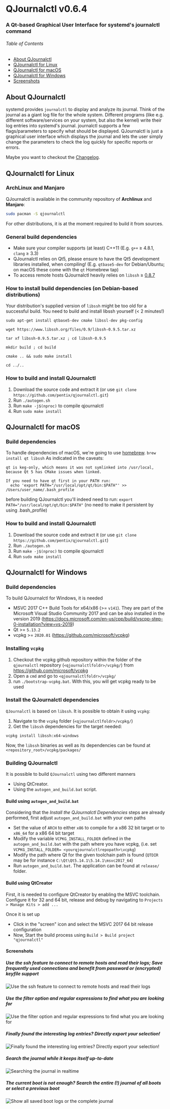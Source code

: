 # QJournalctl v0.6.4

### A Qt-based Graphical User Interface for systemd's journalctl command 

###### Table of Contents
* [About QJournalctl](#about-qjournalctl)
* [QJournalctl for Linux](#qjournalctl-for-linux)
* [QJournalctl for macOS](#qjournalctl-for-macos)
* [QJournalctl for Windows](#qjournalctl-for-windows)
* [Screenshots](#screenshots)

## About QJournalctl
systemd provides `journalctl` to display and analyze its journal. Think of
the journal as a giant log file for the whole system. Different programs
(like e.g. different software/services on your system, but also the kernel) write their log entries into systemd's
journal. journalctl supports a few flags/parameters to specify what should
be displayed. QJournalctl is just a graphical user interface which displays
the journal and lets the user simply change the parameters to check the log
quickly for specific reports or errors.

Maybe you want to checkout the [Changelog](https://github.com/pentix/qjournalctl/blob/master/CHANGELOG.md).


## QJournalctl for Linux

### ArchLinux and Manjaro
QJournalctl is available in the community repository of **Archlinux** and **Manjaro**:

```bash
sudo pacman -S qjournalctl
```
For other distributions, it is at the moment required to build it from sources.

### General build dependencies
* Make sure your compiler supports (at least) C++11 (E.g. `g++` ≥ 4.8.1, `clang` ≥ 3.3)
* QJournalctl relies on Qt5, please ensure to have the Qt5 development libraries installed, when compiling! (E.g. `qtbase5-dev` for Debian/Ubuntu; on macOS these come with the `qt` Homebrew tap)
* To access remote hosts QJournalctl heavily relies on `libssh` ≥ [0.8.7](https://www.libssh.org/files/0.8/)

### How to install build dependencies (on Debian-based distributions) 
Your distribution's supplied version of `libssh` might be too old for a successful build. You need
to build and install libssh yourself (< 2 minutes!)

`sudo apt-get install qtbase5-dev cmake libssl-dev pkg-config`

`wget https://www.libssh.org/files/0.9/libssh-0.9.5.tar.xz`

`tar xf libssh-0.9.5.tar.xz ; cd libssh-0.9.5`

`mkdir build ; cd build`

`cmake .. && sudo make install`

`cd ../..`

### How to build and install QJournalctl
1. Download the source code and extract it (or use `git clone https://github.com/pentix/qjournalctl.git`)
2. Run `./autogen.sh`
3. Run `make -j$(nproc)` to compile qjournalctl
4. Run `sudo make install`  



## QJournalctl for macOS
### Build dependencies
To handle dependencies of macOS, we're going to use [homebrew](https://brew.sh/).
`brew install qt libssh`
As indicated in the caveats:

````
qt is keg-only, which means it was not symlinked into /usr/local,
because Qt 5 has CMake issues when linked.

If you need to have qt first in your PATH run:
  echo 'export PATH="/usr/local/opt/qt/bin:$PATH"' >> /Users/user_name/.bash_profile
````

before building QJournalctl you'll indeed need to run:
`export PATH="/usr/local/opt/qt/bin:$PATH"`
(no need to make it persistent by using .bash_profile)


### How to build and install QJournalctl
1. Download the source code and extract it (or use `git clone https://github.com/pentix/qjournalctl.git`)
2. Run `./autogen.sh`
3. Run `make -j$(nproc)` to compile qjournalctl
4. Run `sudo make install`  


## QJournalctl for Windows

### Build dependencies

To build QJournalctl for Windows, it is needed
- MSVC 2017 C++ Build Tools for x64/x86 (>= `v141`). They are part of the Microsoft Visual Studio Community 2017 and can be also installed in the version 2019 (https://docs.microsoft.com/en-us/cpp/build/vscpp-step-0-installation?view=vs-2019)
- Qt >= `5.13.2`
- vcpkg >= `2020.01` (https://github.com/microsoft/vcpkg)

### Installing `vcpkg`
1. Checkout the vcpkg github repository within the folder of the `qjournalctl` repository (`<qjournalctlfoldr>/vcpkg/`) from https://github.com/microsoft/vcpkg
2. Open a `cmd` and go to `<qjournalctlfoldr>/vcpkg/`
3. run `./bootstrap-vcpkg.bat`. With this, you will get vcpkg ready to be used

### Install the QJournalctl dependencies
`QJournalctl` is based on `libssh`. It is possible to obtain it using `vcpkg`:
1. Navigate to the `vcpkg` folder (`<qjournalctlfoldr>/vcpkg/`)
2. Get the `libssh` dependencies for the target needed:
```
vcpkg install libssh:x64-windows
```

Now, the `libssh` binaries as well as its dependencies can be found at `<repository_root>/vcpkg/packages/`

### Building QJournalctl

It is possible to build `QJournalctl` using two different manners
- Using QtCreator. 
- Using the `autogen_and_build.bat` script.

#### Build using `autogen_and_build.bat`
Considering that the *Install the QJournalctl Dependencies* steps are already performed, first adjust `autogen_and_build.bat` with your own paths
- Set the value of `ARCH` to either `x86` to compile for a x86 32 bit target or to `x86_64` for a x86 64 bit target  
- Modify the variable `VCPKG_INSTALL_FOLDER` defined in the `autogen_and_build.bat` with the path where you have vcpkg, (i.e. set `VCPKG_INSTALL_FOLDER= <yourqjournalctlrepopath>\vcpkg`)
- Modify the path where Qt for the given toolchain path is found (`QTDIR` may be for instance `C:\Qt\Qt5.14.1\5.14.1\msvc2017_64`)
- Run `autogen_and_build.bat`. The application can be found at `release/` folder.

#### Build using QtCreator
First, it is needed to configure QtCreator by enabling the MSVC toolchain. Configure it for 32 and 64 bit, release and debug by navigating to `Projects > Manage Kits > add ...`

Once it is set up 
- Click in the "screen" icon and select the MSVC 2017 64 bit release configuration
- Now, Start the build process using `Build > Build project "qjournalctl"`


#### Screenshots
##### Use the ssh feature to connect to remote hosts and read their logs; Save frequently used connections and benefit from password or (encrypted) keyfile support
![Use the ssh feature to connect to remote hosts and read their logs](https://user-images.githubusercontent.com/3193006/69094424-9d3e7900-0a50-11ea-94e3-5165b25d93cb.png)

##### Use the filter option and regular expressions to find what you are looking for
![Use the filter option and regular expressions to find what you are looking for](https://user-images.githubusercontent.com/3193006/36170961-3fbc1ed0-1101-11e8-9123-ceda9a1b6c8c.gif)

##### Finally found the interesting log entries? Directly export your selection!
![Finally found the interesting log entries? Directly export your selection!](https://user-images.githubusercontent.com/3193006/36171008-5f55351a-1101-11e8-8885-f17723944868.gif)

##### Search the journal while it keeps itself up-to-date
![Searching the journal in realtime](https://image.prntscr.com/image/lWwWdJV2Qk_nLOKxVl54xg.png "Searching the journal")

##### The current boot is not enough? Search the entire (!) journal of all boots or select a previous boot
![Show all saved boot logs or the complete journal](http://image.prntscr.com/image/3d7ba5b4d684489db4184b5cd97743c9.png "Show all saved boot logs or the complete journal")


